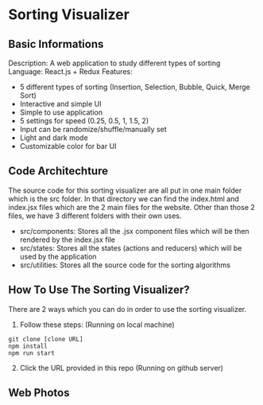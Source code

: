 # Sorting Visualizer
  
## Basic Informations  
Description: A web application to study different types of sorting  
Language: React.js + Redux
Features:  
- 5 different types of sorting (Insertion, Selection, Bubble, Quick, Merge Sort)
- Interactive and simple UI
- Simple to use application
- 5 settings for speed (0.25, 0.5, 1, 1.5, 2)
- Input can be randomize/shuffle/manually set
- Light and dark mode
- Customizable color for bar UI

## Code Architechture
The source code for this sorting visualizer are all put in one main folder which is the src folder. In that directory we can find the index.html and index.jsx files which are the 2 main files for the website. Other than those 2 files, we have 3 different folders with their own uses.  
- src/components: Stores all the .jsx component files which will be then rendered by the index.jsx file
- src/states: Stores all the states (actions and reducers) which will be used by the application
- src/utilities: Stores all the source code for the sorting algorithms

## How To Use The Sorting Visualizer?
There are 2 ways which you can do in order to use the sorting visualizer.
1. Follow these steps: (Running on local machine)
```
git clone [clone URL]
npm install
npm run start
```
2. Click the URL provided in this repo (Running on github server)

## Web Photos

